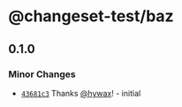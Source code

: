 # @changeset-test/baz

## 0.1.0

### Minor Changes

- [`43681c3`](https://github.com/hywax/changeset-test/commit/43681c3931efb2eb971e17fd07cc7c66e54f6506) Thanks [@hywax](https://github.com/hywax)! - initial
